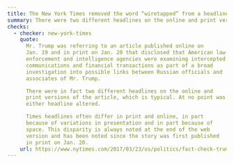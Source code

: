 ```yaml
---
title: The New York Times removed the word “wiretapped” from a headline
summary: There were two different headlines on the online and print versions, neither of which were altered.
checks:
  - checker: new-york-times
    quote:
      Mr. Trump was referring to an article published online on
      Jan. 19 and in print on Jan. 20 that disclosed that American law
      enforcement and intelligence agencies were examining intercepted
      communications and financial transactions as part of a broad
      investigation into possible links between Russian officials and
      associates of Mr. Trump.

      There were in fact two different headlines on the online and
      print versions of the article, which is typical. At no point was
      either headline altered.

      Times headlines often differ in print and online, in part
      because of variations in presentation and in part because of
      space. This disparity is always noted at the end of the web
      version and has been noted since the story was first published
      in print on Jan. 20.
    url: https://www.nytimes.com/2017/03/23/us/politics/fact-check-trump-misleads-surveillance-wiretapping.html
---
```

